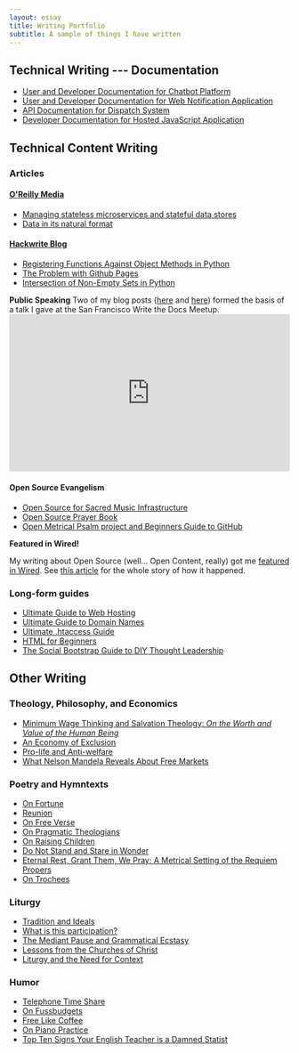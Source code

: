 ```yaml
---
layout: essay
title: Writing Portfolio
subtitle: A sample of things I have written
---
```


## Technical Writing --- Documentation

 - [User and Developer Documentation for Chatbot Platform](http://docs.botcentral.ai)
 - [User and Developer Documentation for Web Notification Application](https://help.intempt.com)
 - [API Documentation for Dispatch System](http://adammichaelwood.com/portfolio/dispatch-api/)
 - [Developer Documentation for Hosted JavaScript Application](http://privacypolicies.com/cookie-consent/)

## Technical Content Writing

### Articles

#### [O'Reilly Media](https://www.oreilly.com/people/adam-michael-wood)

 - [Managing stateless microservices and stateful data stores](https://www.oreilly.com/ideas/managing-stateless-microservices-and-stateful-data-stores)
 - [Data in its natural format](https://www.oreilly.com/ideas/data-in-its-natural-format)

#### [Hackwrite Blog](http://hackwrite.com/)

 - [Registering Functions Against Object Methods in Python](http://hackwrite.com/posts/registering-functions-against-object-methods-in-python/)
 - [The Problem with Github Pages](http://hackwrite.com/posts/github-pages-problem/)
 - [Intersection of Non-Empty Sets in Python](http://hackwrite.com/posts/intersection-of-non-empty-sets-in-python/)

<div class="well">
<strong>Public Speaking</strong>
Two of my blog posts (<a href="http://hackwrite.com/posts/enough-to-be-dangerous/">here</a> and <a href="http://hackwrite.com/posts/what-and-how-much-to-learn/">here</a>) formed the basis of a talk I gave at the San Francisco Write the Docs Meetup.

<style>.embed-container { position: relative; padding-bottom: 56.25%; height: 0; overflow: hidden; max-width: 100%; } .embed-container iframe, .embed-container object, .embed-container embed { position: absolute; top: 0; left: 0; width: 100%; height: 100%; }</style><div class='embed-container'><iframe src='https://www.youtube.com/embed/eJtFpGx-iA4?start=1715' frameborder='0' allowfullscreen></iframe></div>

</div>

#### Open Source Evangelism

 - [Open Source for Sacred Music Infrastructure](http://adammichaelwood.com/open-source-for-sacred-music-infrastructure)
 - [Open Source Prayer Book](http://progressivesolemnity.org/2015/10/20/open-source-prayerbook)
 - [Open Metrical Psalm project and Beginners Guide to GitHub](http://www.chantcafe.com/2014/11/open-metrical-psalm-project-and.html)

<div class="well">
<strong>Featured in Wired!</strong>

My writing about Open Source (well... Open Content, really) got me <a href="http://www.wired.com/2013/05/gregorian_github/">featured in Wired</a>. See <a href="http://www.chantcafe.com/2013/05/how-and-why-chant-cafe-was-in-wired.html">this article</a> for the whole story of how it happened.

</div>

### Long-form guides

 - [Ultimate Guide to Web Hosting](http://www.whoishostingthis.com/resources/web-hosting/)
 - [Ultimate Guide to Domain Names](http://www.whoishostingthis.com/resources/domain-name/)
 - [Ultimate .htaccess Guide](http://www.whoishostingthis.com/resources/htaccess/)
 - [HTML for Beginners](http://www.whoishostingthis.com/resources/html-for-beginners)
 - [The Social Bootstrap Guide to DIY Thought Leadership](http://amzn.to/1WgOy2D)


## Other Writing

### Theology, Philosophy, and Economics

 - [Minimum Wage Thinking and Salvation Theology: _On the Worth and Value of the Human Being_](http://adammichaelwood.com/minimum-wage-theology)
 - [An Economy of Exclusion](http://adammichaelwood.com/economy-of-exclusion)
 - [Pro-life and Anti-welfare](https://adam.liberty.me/pro-life-and-anti-welfare)
 - [What Nelson Mandela Reveals About Free Markets](http://adammichaelwood.com/nelson-mandela-dangrous-markets)

### Poetry and Hymntexts

 - [On Fortune](http://adammichaelwood.com/on-fortune)
 - [Reunion](http://adammichaelwood.com/reunion)
 - [On Free Verse](http://adammichaelwood.com/on-free-verse)
 - [On Pragmatic Theologians](http://www.onepeterfive.com/on-pragmatic-theologians)
 - [On Raising Children](http://adammichaelwood.com/on-raising-children)
 - [Do Not Stand and Stare in Wonder](http://progressivesolemnity.org/2015/05/14/do-not-stand-and-stare)
 - [Eternal Rest, Grant Them, We Pray: A Metrical Setting of the Requiem Propers](http://www2.cpdl.org/wiki/index.php/Eternal_rest_grant_them,_we_pray_(Charles_H._Giffen))
 - [On Trochees](http://adammichaelwood.com/on-trochees)

### Liturgy

 - [Tradition and Ideals](http://adammichaelwood.com/tradition-and-ideals)
 - [What is this participation?](http://adammichaelwood.com/what-is-this-participation)
 - [The Mediant Pause and Grammatical Ecstasy](http://adammichaelwood.com/mediant-pause-grammatical-ecstasy)
 - [Lessons from the Churches of Christ](http://www.chantcafe.com/2014/07/lessons-from-churches-of-christ.html)
 - [Liturgy and the Need for Context](http://progressivesolemnity.org/2015/01/28/liturgy-and-context)

### Humor

 - [Telephone Time Share](http://adammichaelwood.com/telephone-time-share)
 - [On Fussbudgets](http://adammichaelwood.com/on-fussbudgets)
 - [Free Like Coffee](http://adammichaelwood.com/free-like-coffee)
 - [On Piano Practice](http://adammichaelwood.com/on-piano-practice)
 - [Top Ten Signs Your English Teacher is a Damned Statist](https://adam.liberty.me/top-ten-signs-your-english-teacher-is-a-damned-statist)
